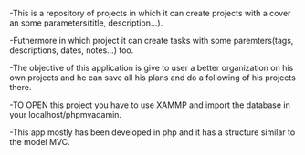 -This is a repository of projects in which it can create projects with a cover an some parameters(title, description...). 

-Futhermore in which project it can create tasks with some paremters(tags, descriptions, dates, notes...) too. 

-The objective of this application is give to user a better organization on his own projects and he can save all his plans and do a following of his projects there.

-TO OPEN this project you have to use XAMMP and import the database in your localhost/phpmyadamin.

-This app mostly has been developed in php and it has a structure similar to the model MVC.
